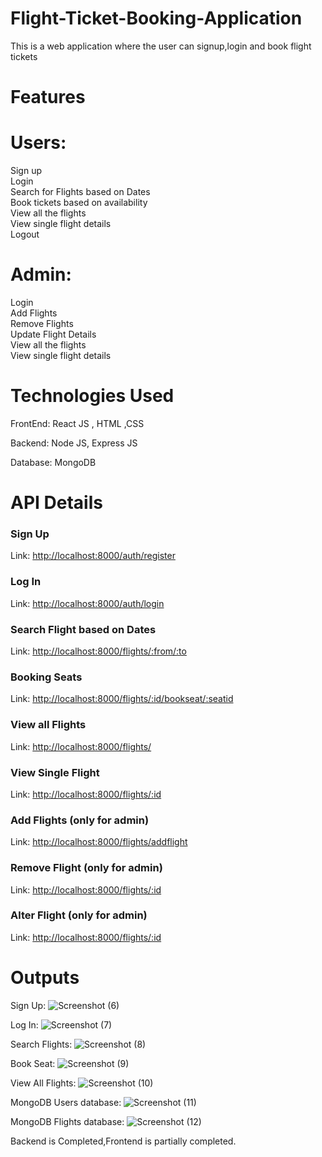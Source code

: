 # Flight-Ticket-Booking-Application
This is a web application where the user can signup,login and book flight tickets

# Features

# Users:

Sign up\
Login\
Search for Flights based on Dates\
Book tickets based on availability\
View all the flights\
View single flight details\
Logout

# Admin:

Login\
Add Flights\
Remove Flights\
Update Flight Details\
View all the flights\
View single flight details

# Technologies Used

FrontEnd: React JS , HTML ,CSS

Backend: Node JS, Express JS

Database:  MongoDB

# API Details

### Sign Up
Link: [http://localhost:8000/auth/register](http://localhost:8000/auth/register)

### Log In
Link: [http://localhost:8000/auth/login](http://localhost:8000/auth/login)

### Search Flight based on Dates
Link: [http://localhost:8000/flights/:from/:to](http://localhost:8000/flights/:from/:to)

### Booking Seats
Link: [http://localhost:8000/flights/:id/bookseat/:seatid](http://localhost:8000/flights/:id/bookseat/:seatid)

### View all Flights
Link: [http://localhost:8000/flights/](http://localhost:8000/flights/)

### View Single Flight
Link: [http://localhost:8000/flights/:id](http://localhost:8000/flights/:id)

### Add Flights (only for admin)
Link: [http://localhost:8000/flights/addflight](http://localhost:8000/flights)

### Remove Flight (only for admin)
Link: [http://localhost:8000/flights/:id](http://localhost:8000/flights/:id)

### Alter Flight (only for admin)
Link: [http://localhost:8000/flights/:id](http://localhost:8000/flights/:id)

# Outputs
Sign Up:
![Screenshot (6)](https://user-images.githubusercontent.com/73932175/236747500-dd74767b-fa7d-44dc-a0ed-24e3b557eb25.png)

Log In:
![Screenshot (7)](https://user-images.githubusercontent.com/73932175/236747712-13547a76-445a-4b5f-a9e9-4cbf88191fdd.png)

Search Flights:
![Screenshot (8)](https://user-images.githubusercontent.com/73932175/236748057-e0220d78-a34f-4c21-9e25-42d3dde68f09.png)

Book Seat:
![Screenshot (9)](https://user-images.githubusercontent.com/73932175/236749183-66cb746d-3c9d-4680-afc7-04c72ce575b1.png)

View All Flights:
![Screenshot (10)](https://user-images.githubusercontent.com/73932175/236749376-f929f37b-804b-4635-aad2-ec60961fac66.png)

MongoDB Users database:
![Screenshot (11)](https://user-images.githubusercontent.com/73932175/236749578-81eae1a4-cf73-4ec9-96a2-838a62347cc9.png)

MongoDB Flights database:
![Screenshot (12)](https://user-images.githubusercontent.com/73932175/236749813-326b2064-437a-45a0-b35b-7563f2429385.png)



Backend is Completed,Frontend is partially completed.

